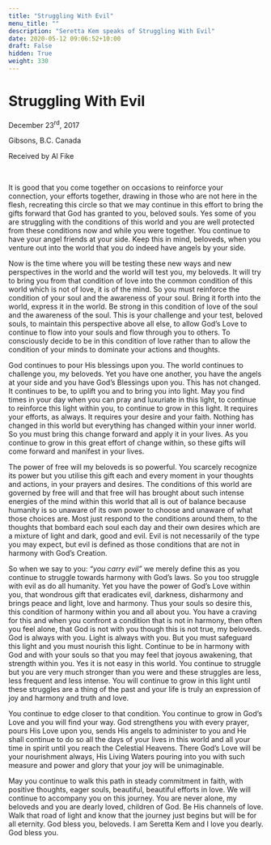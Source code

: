 ```yaml
---
title: "Struggling With Evil"
menu_title: ""
description: "Seretta Kem speaks of Struggling With Evil"
date: 2020-05-12 09:06:52+10:00
draft: False
hidden: True
weight: 330
---
```

# Struggling With Evil

December 23<sup>rd</sup>, 2017

Gibsons, B.C. Canada

Received by Al Fike

 

It is good that you come together on occasions to reinforce your connection, your efforts together, drawing in those who are not here in the flesh, recreating this circle so that we may continue in this effort to bring the gifts forward that God has granted to you, beloved souls. Yes some of you are struggling with the conditions of this world and you  are well protected from these conditions now and while you were together. You continue to have your angel friends at your side. Keep this in mind, beloveds, when you venture out into the world that you do indeed have angels by your side. 

Now is the time where you will be testing these new ways and new perspectives in the world and the world will test you, my beloveds. It will try to bring you from that condition of love into the common condition of this world which is not of love, it is of the mind. So you must reinforce the condition of your soul and the awareness of your soul. Bring it forth into the world, express it in the world. Be strong in this condition of love of the soul and the awareness of the soul. This is your challenge and your test, beloved souls, to maintain this perspective above all else, to allow God’s Love to continue to flow into your souls and flow through you to others. To consciously decide to be in this condition of love rather than to allow the condition of your minds to dominate your actions and thoughts.

God continues to pour His blessings upon you. The world continues to challenge you, my beloveds. Yet you have one another, you have the angels at your side and you have God’s Blessings upon you. This has not changed. It continues to be, to uplift you and to bring you into light. May you find times in your day when you can pray and luxuriate in this light, to continue to reinforce this light within you, to continue to grow in this light. It requires your efforts, as always. It requires your desire and your faith. Nothing has changed in this world but everything has changed within your inner world. So you must bring this change forward and apply it in your lives. As you continue to grow in this great effort of change within, so these gifts will come forward and manifest in your lives. 

The power of free will my beloveds is so powerful. You scarcely recognize its power but you utilise this gift each and every moment in your thoughts and actions, in your prayers and desires. The conditions of this world are governed by free will and that free will has brought about such intense energies of the mind within this world that all is out of balance because humanity is so unaware of its own power to choose and unaware of what those choices are. Most just respond to the conditions around them, to the thoughts that bombard each soul each day and their own desires which are a mixture of light and dark, good and evil. Evil is not necessarily of the type you may expect, but evil is defined as those conditions that are not in harmony with God’s Creation. 

So when we say to you: *“you carry evil”* we merely define this as you continue to struggle towards harmony with God’s laws. So you too struggle with evil as do all humanity. Yet you have the power of God’s Love within you, that wondrous gift that eradicates evil, darkness, disharmony and brings peace and light, love and harmony. Thus your souls so desire this, this condition of harmony within you and all about you. You have a craving for this and when you confront a condition that is not in harmony, then often you feel alone, that God is not with you though this is not true, my beloveds. God is always with you. Light is always with you. But you must safeguard this light and you must nourish this light. Continue to be in harmony with God and with your souls so that you may feel that joyous awakening, that strength within you. Yes it is not easy in this world. You continue to struggle but you are very much stronger than you were and these struggles are less, less frequent and less intense. You will continue to grow in this light until these struggles are a thing of the past and your life is truly an expression of joy and harmony and truth and love.

You continue to edge closer to that condition. You continue to grow in God’s Love and you will find your way. God strengthens you with every prayer, pours His Love upon you, sends His angels to administer to you and He shall continue to do so all the days of your lives in this world and all your time in spirit until you reach the Celestial Heavens. There God’s Love will be your nourishment always, His Living Waters pouring into you with such measure and power and glory that your joy will be unimaginable. 

May you continue to walk this path in steady commitment in faith, with positive thoughts, eager souls, beautiful, beautiful efforts in love. We will continue to accompany you on this journey. You are never alone, my beloveds and you are dearly loved, children of God. Be His channels of love. Walk that road of light and know that the journey just begins but will be for all eternity. God bless you, beloveds. I am Seretta Kem and I love you dearly. God bless you.